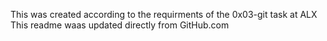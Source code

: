 This was created according to the requirments of the 0x03-git task at ALX
This readme waas updated directly from GitHub.com
